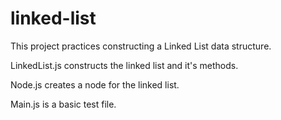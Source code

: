 # linked-list

This project practices constructing a Linked List data structure.

LinkedList.js constructs the linked list and it's methods.

Node.js creates a node for the linked list.

Main.js is a basic test file.